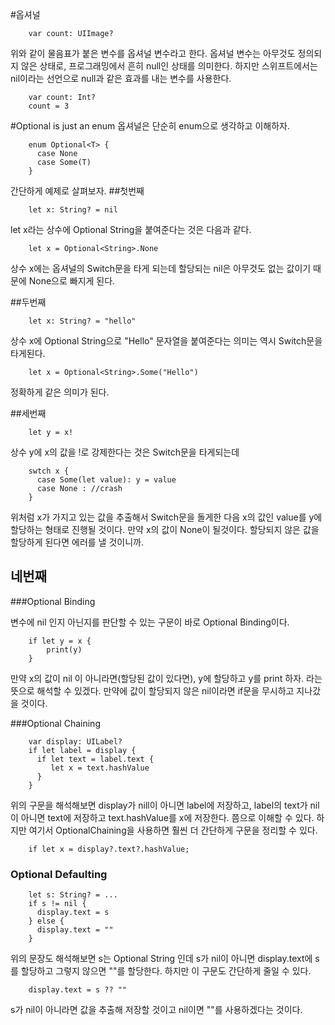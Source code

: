 #옵셔널

        var count: UIImage?

위와 같이 물음표가 붙은 변수를 옵셔널 변수라고 한다. 옵셔널 변수는 아무것도 정의되지 않은 상태로, 프로그래밍에서 흔히 null인 상태를 의미한다. 하지만 스위프트에서는 nil이라는 선언으로 null과 같은 효과를 내는 변수를 사용한다.

        var count: Int?
        count = 3

#Optional is just an enum
옵셔널은 단순히 enum으로 생각하고 이해하자.

        enum Optional<T> {
          case None
          case Some(T)
        }
간단하게 예제로 살펴보자.
##첫번째

        let x: String? = nil

let x라는 상수에 Optional String을 붙여준다는 것은 다음과 같다.

        let x = Optional<String>.None

상수 x에는 옵셔널의 Switch문을 타게 되는데 할당되는 nil은 아무것도 없는 값이기 때문에 None으로 빠지게 된다.

##두번째

        let x: String? = "hello"

상수 x에 Optional String으로 "Hello" 문자열을 붙여준다는 의미는 역시 Switch문을 타게된다.

        let x = Optional<String>.Some("Hello")

정확하게 같은 의미가 된다.

##세번째

        let y = x!

상수 y에 x의 값을 !로 강제한다는 것은 Switch문을 타게되는데

        swtch x {
          case Some(let value): y = value
          case None : //crash
        }

위처럼 x가 가지고 있는 값을 추출해서 Switch문을 돌게한 다음 x의 값인 value를 y에 할당하는 형태로 진행될 것이다. 만약 x의 값이 None이 될것이다. 할당되지 않은 값을 할당하게 된다면 에러를 낼 것이니까.

## 네번째
###Optional Binding

변수에 nil 인지 아닌지를 판단할 수 있는 구문이 바로 Optional Binding이다.

        if let y = x {
            print(y)
        }

만약 x의 값이 nil 이 아니라면(할당된 값이 있다면), y에 할당하고 y를 print 하자. 라는 뜻으로 해석할 수 있겠다.
만약에 값이 할당되지 않은 nil이라면 if문을 무시하고 지나갔을 것이다.

###Optional Chaining

        var display: UILabel?
        if let label = display {
          if let text = label.text {
             let x = text.hashValue
          }
        }

위의 구문을 해석해보면 display가 nill이 아니면 label에 저장하고, label의 text가 nil이 아니면 text에 저장하고 text.hashValue를 x에 저장한다. 쯤으로 이해할 수 있다. 하지만 여기서 OptionalChaining을 사용하면 훨씬 더 간단하게 구문을 정리할 수 있다.

        if let x = display?.text?.hashValue;

### Optional Defaulting

        let s: String? = ...
        if s != nil {
          display.text = s
        } else {
          display.text = ""
        }

위의 문장도 해석해보면 s는 Optional String 인데 s가 nil이 아니면 display.text에 s를 할당하고 그렇지 않으면 ""를 할당한다.
하지만 이 구문도 간단하게 줄일 수 있다.

        display.text = s ?? ""

s가 nil이 아니라면 값을 추출해 저장할 것이고 nil이면 ""를 사용하겠다는 것이다.

